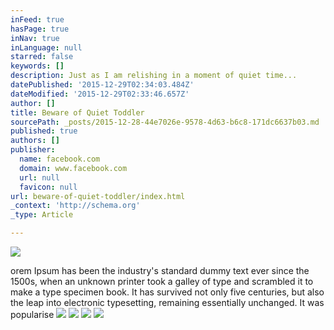 ```yaml
---
inFeed: true
hasPage: true
inNav: true
inLanguage: null
starred: false
keywords: []
description: Just as I am relishing in a moment of quiet time...
datePublished: '2015-12-29T02:34:03.484Z'
dateModified: '2015-12-29T02:33:46.657Z'
author: []
title: Beware of Quiet Toddler
sourcePath: _posts/2015-12-28-44e7026e-9578-4d63-b6c8-171dc6637b03.md
published: true
authors: []
publisher:
  name: facebook.com
  domain: www.facebook.com
  url: null
  favicon: null
url: beware-of-quiet-toddler/index.html
_context: 'http://schema.org'
_type: Article

---
```

![](https://scontent-sea1-1.xx.fbcdn.net/hphotos-xaf1/v/t1.0-9/1545988_10155066791650368_5235071446556951054_n.jpg?oh=104a0a2363359d142e4947213c04981a&oe=56FF4C10)

orem Ipsum has been the industry's standard dummy text ever since the 1500s, when an unknown printer took a galley of type and scrambled it to make a type specimen book. It has survived not only five centuries, but also the leap into electronic typesetting, remaining essentially unchanged. It was popularise
![](https://the-grid-user-content.s3-us-west-2.amazonaws.com/05b0a507-3610-4328-9bd7-885857d902de.jpg)
![](https://the-grid-user-content.s3-us-west-2.amazonaws.com/c0bde422-e353-4bb0-a36a-c02d306f14f0.jpg)
![](https://the-grid-user-content.s3-us-west-2.amazonaws.com/ef30409f-8444-4de9-a930-8cb255c0dbcd.jpg)
![](https://the-grid-user-content.s3-us-west-2.amazonaws.com/f17008fa-55c7-4980-96ea-e182ea309336.jpg)